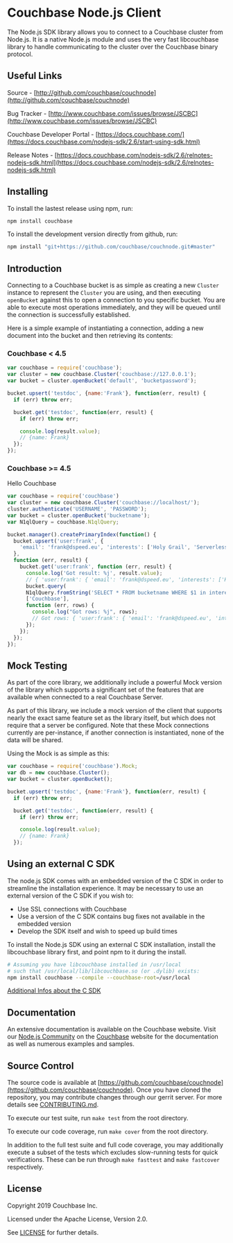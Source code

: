 # Couchbase Node.js Client

The Node.js SDK library allows you to connect to a Couchbase cluster from 
Node.js. It is a native Node.js module and uses the very fast libcouchbase 
library to handle communicating to the cluster over the Couchbase binary
protocol.


## Useful Links

Source - [http://github.com/couchbase/couchnode](http://github.com/couchbase/couchnode)

Bug Tracker - [http://www.couchbase.com/issues/browse/JSCBC](http://www.couchbase.com/issues/browse/JSCBC)

Couchbase Developer Portal - [https://docs.couchbase.com/](https://docs.couchbase.com/nodejs-sdk/2.6/start-using-sdk.html)

Release Notes - [https://docs.couchbase.com/nodejs-sdk/2.6/relnotes-nodejs-sdk.html](https://docs.couchbase.com/nodejs-sdk/2.6/relnotes-nodejs-sdk.html)

## Installing

To install the lastest release using npm, run:
```bash
npm install couchbase
```

To install the development version directly from github, run:
```bash
npm install "git+https://github.com/couchbase/couchnode.git#master"
```


## Introduction

Connecting to a Couchbase bucket is as simple as creating a new `Cluster` 
instance to represent the `Cluster` you are using, and then executing
`openBucket` against this to open a connection to you specific bucket.  You
are able to execute most operations immediately, and they will be queued
until the connection is successfully established.

Here is a simple example of instantiating a connection, adding a new document
into the bucket and then retrieving its contents:

### Couchbase < 4.5
```javascript
var couchbase = require('couchbase');
var cluster = new couchbase.Cluster('couchbase://127.0.0.1');
var bucket = cluster.openBucket('default', 'bucketpassword');

bucket.upsert('testdoc', {name:'Frank'}, function(err, result) {
  if (err) throw err;

  bucket.get('testdoc', function(err, result) {
    if (err) throw err;

    console.log(result.value);
    // {name: Frank}
  });
});
```

### Couchbase >= 4.5

Hello Couchbase
```js
var couchbase = require('couchbase')
var cluster = new couchbase.Cluster('couchbase://localhost/');
cluster.authenticate('USERNAME', 'PASSWORD');
var bucket = cluster.openBucket('bucketname');
var N1qlQuery = couchbase.N1qlQuery;

bucket.manager().createPrimaryIndex(function() {
  bucket.upsert('user:frank', {
    'email': 'frank@dspeed.eu', 'interests': ['Holy Grail', 'Serverless', 'Couchbase', 'JavaScript']
  },
  function (err, result) {
    bucket.get('user:frank', function (err, result) {
      console.log('Got result: %j', result.value);
      // { 'user:frank': { 'email': 'frank@dspeed.eu', 'interests': ['Holy Grail', 'Serverless', 'Couchbase', 'JavaScript'] }
      bucket.query(
      N1qlQuery.fromString('SELECT * FROM bucketname WHERE $1 in interests LIMIT 1'),
      ['Couchbase'],
      function (err, rows) {
        console.log("Got rows: %j", rows);
        // Got rows: { 'user:frank': { 'email': 'frank@dspeed.eu', 'interests': ['Holy Grail', 'Serverless', 'Couchbase', 'JavaScript'] }
      });
    });
  });
});
```


## Mock Testing

As part of the core library, we additionally include a powerful Mock version
of the library which supports a significant set of the features that are
available when connected to a real Couchbase Server.

As part of this library, we include a mock version of the client that supports
nearly the exact same feature set as the library itself, but which does not
require that a server be configured.  Note that these Mock connections currently
are per-instance, if another connection is instantiated, none of the data will
be shared.

Using the Mock is as simple as this:
```javascript
var couchbase = require('couchbase').Mock;
var db = new couchbase.Cluster();
var bucket = cluster.openBucket();

bucket.upsert('testdoc', {name:'Frank'}, function(err, result) {
  if (err) throw err;

  bucket.get('testdoc', function(err, result) {
    if (err) throw err;

    console.log(result.value);
    // {name: Frank}
  });
```

## Using an external C SDK

The node.js SDK comes with an embedded version of the C SDK in order to streamline the installation experience. It may be necessary to use an external version of the C SDK if you wish to:

- Use SSL connections with Couchbase
- Use a version of the C SDK contains bug fixes not available in the embedded version
- Develop the SDK itself and wish to speed up build times

To install the Node.js SDK using an external C SDK installation, install the libcouchbase library first, and point npm to it during the install.

```bash
# Assuming you have libcouchbase installed in /usr/local
# such that /usr/local/lib/libcouchbase.so (or .dylib) exists:
npm install couchbase --compile --couchbase-root=/usr/local
```

[Additional Infos about the C SDK](https://docs.couchbase.com/c-sdk/2.10/start-using-sdk.html)

## Documentation

An extensive documentation is available on the Couchbase website.  Visit our
[Node.js Community](http://couchbase.com/communities/nodejs) on
the [Couchbase](http://couchbase.com) website for the documentation as well as
numerous examples and samples.


## Source Control

The source code is available at
[https://github.com/couchbase/couchnode](https://github.com/couchbase/couchnode).
Once you have cloned the repository, you may contribute changes through our
gerrit server.  For more details see
[CONTRIBUTING.md](https://github.com/couchbase/couchnode/blob/master/CONTRIBUTING.md).

To execute our test suite, run `make test` from the root directory.

To execute our code coverage, run `make cover` from the root directory.

In addition to the full test suite and full code coverage, you may additionally
execute a subset of the tests which excludes slow-running tests for quick
verifications.  These can be run through `make fasttest` and `make fastcover`
respectively.

## License
Copyright 2019 Couchbase Inc.

Licensed under the Apache License, Version 2.0.

See
[LICENSE](https://github.com/couchbase/couchnode/blob/master/LICENSE)
for further details.
